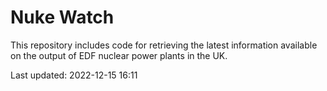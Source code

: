 # Nuke Watch

This repository includes code for retrieving the latest information available on the output of EDF nuclear power plants in the UK.

Last updated: 2022-12-15 16:11